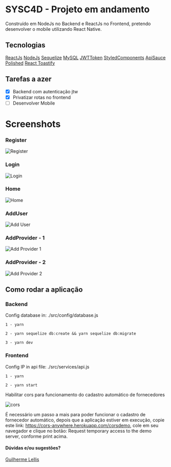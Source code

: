 # SYSC4D - Projeto em andamento

Construído em NodeJs no Backend e ReactJs no Frontend, pretendo desenvolver o mobile utilizando React Native.

## Tecnologias

[ReactJs](https://pt-br.reactjs.org/)
[NodeJs](https://nodejs.org/en/)
[Sequelize](https://sequelize.org/)
[MySQL](https://dev.mysql.com/downloads/mysql/)
[JWTToken](https://jwt.io/)
[StyledComponents](https://styled-components.com)
[ApiSauce](https://www.npmjs.com/package/apisauce)
[Polished](https://polished.js.org/)
[React Toastify](https://fkhadra.github.io/react-toastify/introduction/)

## Tarefas a azer

- [x] Backend com autenticação jtw
- [x] Privatizar rotas no frontend
- [ ] Desenvolver Mobile

# Screenshots

### Register

![Register](https://user-images.githubusercontent.com/18725901/122153390-3efa9780-ce39-11eb-82dd-bded34ea5948.png)

### Login

![Login](https://user-images.githubusercontent.com/18725901/122153491-7ff2ac00-ce39-11eb-98dd-769b9395ad3d.png)

### Home

![Home](https://user-images.githubusercontent.com/18725901/122153555-a284c500-ce39-11eb-9f53-e7bb4079d824.png)

### AddUser

![Add User](https://user-images.githubusercontent.com/18725901/122153639-c6480b00-ce39-11eb-8f39-856e87f8df5e.png)

### AddProvider - 1

![Add Provider 1](https://user-images.githubusercontent.com/18725901/122153860-33f43700-ce3a-11eb-9cb8-37552bab3910.png)

### AddProvider - 2

![Add Provider 2](https://user-images.githubusercontent.com/18725901/122153894-44a4ad00-ce3a-11eb-91af-2ad776e7147a.png)

## Como rodar a aplicação

### Backend
Config database in: ./src/config/database.js

```1 - yarn```

```2 - yarn sequelize db:create && yarn sequelize db:migrate```

```3 - yarn dev```

### Frontend
Config IP in api file: ./src/services/api.js

```1 - yarn```

```2 - yarn start```

Habilitar cors para funcionamento do cadastro automático de fornecedores

![cors](https://user-images.githubusercontent.com/18725901/122154212-d6acb580-ce3a-11eb-9b40-8c338d521fbb.png)

É necessário um passo a mais para poder funcionar o cadastro de fornecedor automático, depois que a aplicação estiver em execução, copie este link: https://cors-anywhere.herokuapp.com/corsdemo, cole em seu navegador e clique no botão: Request temporary access to the demo server, conforme print acima.

#### Dúvidas e/ou sugestões? 
[Guilherme Lellis](mailto:lguilherme44@gmail.com)
